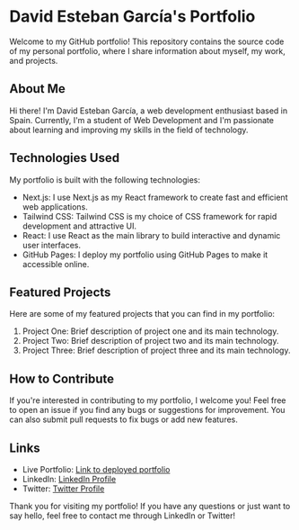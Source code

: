 <h1>David Esteban García's Portfolio</h1>

<p>Welcome to my GitHub portfolio! This repository contains the source code of my personal portfolio, where I share information about myself, my work, and projects.</p>

<h2>About Me</h2>

<p>Hi there! I'm David Esteban García, a web development enthusiast based in Spain. Currently, I'm a student of Web Development and I'm passionate about learning and improving my skills in the field of technology.</p>

<h2>Technologies Used</h2>

<p>My portfolio is built with the following technologies:</p>
<ul>
  <li>Next.js: I use Next.js as my React framework to create fast and efficient web applications.</li>
  <li>Tailwind CSS: Tailwind CSS is my choice of CSS framework for rapid development and attractive UI.</li>
  <li>React: I use React as the main library to build interactive and dynamic user interfaces.</li>
  <li>GitHub Pages: I deploy my portfolio using GitHub Pages to make it accessible online.</li>
</ul>

<h2>Featured Projects</h2>

<p>Here are some of my featured projects that you can find in my portfolio:</p>
<ol>
  <li>Project One: Brief description of project one and its main technology.</li>
  <li>Project Two: Brief description of project two and its main technology.</li>
  <li>Project Three: Brief description of project three and its main technology.</li>
</ol>

<h2>How to Contribute</h2>

<p>If you're interested in contributing to my portfolio, I welcome you! Feel free to open an issue if you find any bugs or suggestions for improvement. You can also submit pull requests to fix bugs or add new features.</p>

<h2>Links</h2>
<ul>
  <li>Live Portfolio: <a href="https://davidesteban.dev">Link to deployed portfolio</a></li>
  <li>LinkedIn: <a href="https://www.linkedin.com/in/david-esteban-garcia-bba029221/">LinkedIn Profile</a></li>
  <li>Twitter: <a href="https://twitter.com/_DvzZ_">Twitter Profile</a></li>
</ul>

<p>Thank you for visiting my portfolio! If you have any questions or just want to say hello, feel free to contact me through LinkedIn or Twitter!</p>
